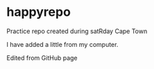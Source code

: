 # happyrepo
Practice repo created during satRday Cape Town

I have added a little from my computer.

Edited from GitHub page
